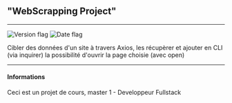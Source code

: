 ## "WebScrapping Project"

----------------
![Version flag](https://img.shields.io/badge/Version-1.0.0-green?style=flat-square)
![Date flag](https://img.shields.io/badge/Date-14%2F10%2F2020-blue?style=flat-square)


Cibler des données d'un site à travers Axios, les récupèrer et ajouter en CLI (via inquirer) la possibilité d'ouvrir la page choisie (avec open)

----------------

#### Informations

Ceci est un projet de cours, master 1 - Developpeur Fullstack